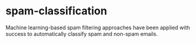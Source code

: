 # spam-classification
Machine learning-based spam filtering approaches have been applied with success to automatically classify spam and non-spam emails.
